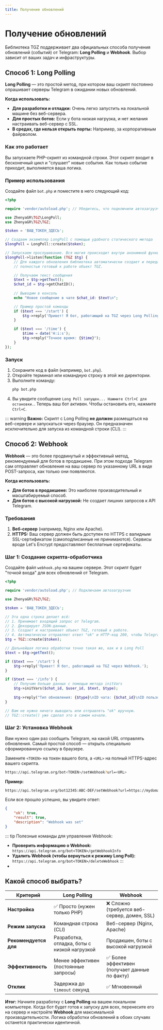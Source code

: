 ```yaml
---
title: Получение обновлений
---
```



# Получение обновлений

Библиотека TGZ поддерживает два официальных способа получения обновлений (событий) от Telegram: **Long Polling** и **Webhook**. Выбор зависит от ваших задач и инфраструктуры.

## Способ 1: Long Polling

**Long Polling** — это простой метод, при котором ваш скрипт постоянно опрашивает серверы Telegram в ожидании новых обновлений.

**Когда использовать:**
*   **Для разработки и отладки:** Очень легко запустить на локальной машине без веб-сервера.
*   **Для простых ботов:** Если у бота низкая нагрузка, и нет желания настраивать веб-сервер с SSL.
*   **В средах, где нельзя открыть порты:** Например, за корпоративным файрволом.

### Как это работает

Вы запускаете PHP-скрипт из командной строки. Этот скрипт входит в бесконечный цикл и "слушает" новые события. Как только событие приходит, выполняется ваша логика.

### Пример использования

Создайте файл `bot.php` и поместите в него следующий код:

```php
<?php

require 'vendor/autoload.php'; // Убедитесь, что подключили автозагрузчик Composer

use ZhenyaGR\TGZ\LongPoll;
use ZhenyaGR\TGZ\TGZ;

$token = 'ВАШ_ТОКЕН_ЗДЕСЬ';

// Создаем экземпляр LongPoll с помощью удобного статического метода
$longPoll = LongPoll::create($token);

// Запускаем прослушивание. Вся магия происходит внутри анонимной функции.
$longPoll->listen(function (TGZ $tg) {
    // Для каждого обновления библиотека автоматически создает и передает вам 
    // полностью готовый к работе объект TGZ.

    // Получаем текст сообщения
    $text = $tg->getText();
    $chat_id = $tg->getChatID();
    
    // Выводим в консоль
    echo "Новое сообщение в чате $chat_id: $text\n";

    // Пример простой команды
    if ($text === '/start') {
        $tg->reply('Привет! Я бот, работающий на TGZ через Long Polling.');
    }

    if ($text === '/time') {
        $time = date('H:i:s');
        $tg->reply("Точное время: {$time}");
    }
});
```

### Запуск

1.  Сохраните код в файл (например, `bot.php`).
2.  Откройте терминал или командную строку в этой же директории.
3.  Выполните команду:
    ```bash
    php bot.php
    ```
4.  Вы увидите сообщение `Long Poll запущен... Нажмите Ctrl+C для остановки.`. Теперь ваш бот активен. Чтобы остановить его, нажмите `Ctrl+C`.

::: warning **Важно:**
Скрипт с Long Polling **не должен** размещаться на веб-сервере и запускаться через браузер. Он предназначен исключительно для запуска из командной строки (CLI).
:::
## Способ 2: Webhook

**Webhook** — это более продвинутый и эффективный метод, рекомендуемый для ботов в продакшене. При этом подходе Telegram сам отправляет обновления на ваш сервер по указанному URL в виде POST-запроса, как только они появляются.

**Когда использовать:**
*   **Для ботов в продакшене:** Это наиболее производительный и масштабируемый способ.
*   **Для ботов с высокой нагрузкой:** Не создает лишних запросов к API Telegram.

### Требования
1.  **Веб-сервер** (например, Nginx или Apache).
2.  **HTTPS:** Ваш сервер должен быть доступен по HTTPS с валидным SSL-сертификатом (самоподписанные не принимаются). Сервисы вроде Let's Encrypt предоставляют бесплатные сертификаты.

### Шаг 1: Создание скрипта-обработчика

Создайте файл `webhook.php` на вашем сервере. Этот скрипт будет "точкой входа" для всех обновлений от Telegram.

```php
<?php

require 'vendor/autoload.php'; // Подключаем автозагрузчик

use ZhenyaGR\TGZ\TGZ;

$token = 'ВАШ_ТОКЕН_ЗДЕСЬ';

// Эта одна строка делает всё:
// 1. Принимает входящий запрос от Telegram.
// 2. Декодирует JSON-данные.
// 3. Создает и настраивает объект TGZ, готовый к работе.
// 4. Автоматически отправляет ответ "ok" и HTTP-код 200, чтобы Telegram знал, что обновление получено.
$tg = TGZ::create($token);

// Дальнейшая логика обработки точно такая же, как и в Long Poll
$text = $tg->getText();

if ($text === '/start') {
    $tg->reply('Привет! Я бот, работающий на TGZ через Webhook.');
}

if ($text === '/info') {
    // Получим больше данных с помощью метода initVars
    $tg->initVars($chat_id, $user_id, $text, $type);
    
    $tg->reply("Тип обновления: {$type}\nID чата: {$chat_id}\nID пользователя: {$user_id}");
}

// Вам не нужно ничего выводить или отправлять "ok" вручную. 
// TGZ::create() уже сделал это в самом начале.
```

### Шаг 2: Установка Webhook

Вам нужно один раз сообщить Telegram, на какой URL отправлять обновления. Самый простой способ — открыть специально сформированную ссылку в браузере.

Замените `<TOKEN>` на токен вашего бота, а `<URL>` на полный HTTPS-адрес вашего скрипта.

```bash
https://api.telegram.org/bot<TOKEN>/setWebhook?url=<URL>
```

**Пример:**
```bash
https://api.telegram.org/bot12345:ABC-DEF/setWebhook?url=https://mydomain.com/bots/webhook.php
```

Если все прошло успешно, вы увидите ответ:
```json
{
    "ok": true,
    "result": true,
    "description": "Webhook was set"
}
```

::: tip Полезные команды для управления Webhook:
*   **Проверить информацию о Webhook:**
    `https://api.telegram.org/bot<TOKEN>/getWebhookInfo`
*   **Удалить Webhook (чтобы вернуться к режиму Long Poll):**
    `https://api.telegram.org/bot<TOKEN>/deleteWebhook`
:::
* 
## Какой способ выбрать?

| Критерий              | Long Polling                                 | Webhook                                       |
|-----------------------|----------------------------------------------|-----------------------------------------------|
| **Настройка**         | ✅ Просто (нужен только PHP)                  | ❌ Сложно (требуется веб-сервер, домен, SSL)   |
| **Режим запуска**     | Командная строка (CLI)                       | Веб-сервер (Nginx, Apache)                    |
| **Рекомендуется для** | Разработка, отладка, боты с низкой нагрузкой | Продакшен, боты с высокой нагрузкой           |
| **Эффективность**     | Менее эффективен (постоянные запросы)        | ✅ Более эффективен (получает данные по факту) |
| **Отклик**            | Задержка до `timeout` секунд                 | ✅ Мгновенный                                  |

**Итог:** Начните разработку с **Long Polling** на вашем локальном компьютере. Когда бот будет готов к запуску для всех, перенесите его на сервер и настройте **Webhook** для максимальной производительности. Логика обработки обновлений в обоих случаях останется практически идентичной.